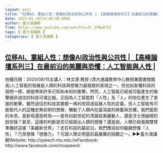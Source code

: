 ```yaml
---
layout: post
title: "位移AI、重組人性：想像AI政治性與公共性 | 【高峰論壇系列三】在最前沿的美麗與恐懼：人工智能與人性 |"
date: 2021-01-10T14:00:08.000Z
author: 臺大演講網
from: https://www.youtube.com/watch?v=Zc_IFWwAfEI
tags: [ 臺大演講網 ]
categories: [ 臺大演講網 ]
---
```

<!--1610287208000-->
[位移AI、重組人性：想像AI政治性與公共性 | 【高峰論壇系列三】在最前沿的美麗與恐懼：人工智能與人性 |](https://www.youtube.com/watch?v=Zc_IFWwAfEI)
------

<div>
拍攝日期：2020/08/15主講人：林文源 教授  (清大通識教育中心教授兼圖書館館長)人工智能的發展是人類的科技與想像力最極致的表現之一，但也如各種科技的發明一樣，總是帶來許多已知和未知的衝擊。然而，人工智能已經或可能產生的衝擊絕非過往的科技可堪比擬，正因為人工智能對「人性」及「人」的地位產生了直接的衝擊。雖然過往的科技其實都一再的改寫或延展人性的定義，但人工智能有可能取代人的這種史無前例的想像，觸動了人類內在最深處的興奮與恐懼。我們面對的未來，是新局還是終局——是有如創世紀的清晨般美麗動人，還是浮士德幽暗的啟世錄？甚至，這樣的判斷是否已經超出人類的想像？還是說，人類已經張開雙臂準備好迎接「美麗新世界」？走在科技的最前沿，我們應該如何繼續想像「人性」？乃至想像「想像力」？可謂人類文明當前最嚴厲的挑戰之一。​►►臺大演講網Website: http://speech.ntu.edu.twFacebook: http://www.facebook.com/ntuspeech
</div>
